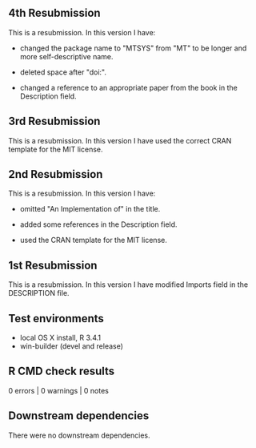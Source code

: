 ## 4th Resubmission
This is a resubmission. In this version I have:

* changed the package name to "MTSYS" from "MT" to be longer and more 
self-descriptive name.

* deleted space after "doi:". 

* changed a reference to an appropriate paper from the book in the Description 
field.

## 3rd Resubmission
This is a resubmission. In this version I have used the correct CRAN template 
for the MIT license.

## 2nd Resubmission
This is a resubmission. In this version I have:

* omitted "An Implementation of" in the title.

* added some references in the Description field.

* used the CRAN template for the MIT license.

## 1st Resubmission
This is a resubmission. In this version I have modified Imports field in the 
DESCRIPTION file.

## Test environments
* local OS X install, R 3.4.1
* win-builder (devel and release)

## R CMD check results
0 errors | 0 warnings | 0 notes

## Downstream dependencies
There were no downstream dependencies.
